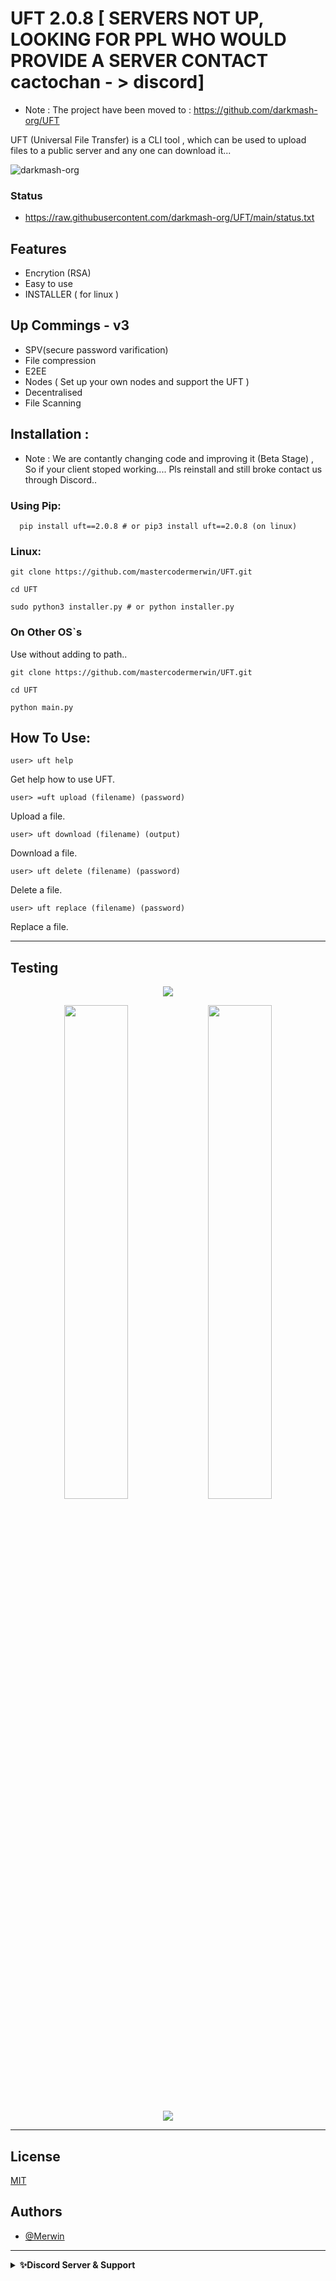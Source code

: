 # UFT 2.0.8 [ SERVERS NOT UP, LOOKING FOR PPL WHO WOULD PROVIDE A SERVER CONTACT cactochan - > discord]
   

 - Note : The project have been moved to : https://github.com/darkmash-org/UFT

UFT (Universal File Transfer) is a CLI tool , which can  be used to upload files to a public server and any one can download it...
<p float="left">
 <img src="https://komarev.com/ghpvc/?username=merwin-UFT&label=Project%20Views-Github&color=0e75b6&style=flat" alt="darkmash-org" /> 
<img alt="" src="https://static.pepy.tech/personalized-badge/uft?period=total&units=international_system&left_color=blue&right_color=orange&left_text=Downloads">

</p>

### Status
  - https://raw.githubusercontent.com/darkmash-org/UFT/main/status.txt

## Features

- Encrytion (RSA)
- Easy to use
- INSTALLER ( for linux )

## Up Commings - v3
- SPV(secure password varification) 
- File compression 
- E2EE
- Nodes ( Set up your own nodes and support the UFT ) 
- Decentralised 
- File Scanning

## Installation :
 - Note : We are contantly changing code and improving it (Beta Stage) , So if your client stoped working.... Pls reinstall and still broke contact us through Discord..
### Using Pip:

```
  pip install uft==2.0.8 # or pip3 install uft==2.0.8 (on linux)
```

### Linux:

```
git clone https://github.com/mastercodermerwin/UFT.git
```

```
cd UFT
```

```
sudo python3 installer.py # or python installer.py
```

### On Other OS`s
Use without adding to path..

```
git clone https://github.com/mastercodermerwin/UFT.git
```

```
cd UFT
```

```
python main.py
```


## How To Use:

```
user> uft help
```
Get help how to use UFT.

```
user> =uft upload (filename) (password)
```
Upload a file.

```
user> uft download (filename) (output) 
```
Download a file.

```
user> uft delete (filename) (password) 
```
Delete a file.

```
user> uft replace (filename) (password)
``` 
Replace a file.

<hr>

## Testing
       
<p align="center">
<img src="https://cdn.discordapp.com/attachments/951417646191083551/1078301073120444517/image.png">
  </p>
<p align="center">
<img width="45%" src="https://cdn.discordapp.com/attachments/951417646191083551/1077843622327758848/Screenshot_from_2023-02-22_12-10-48.png">
<img  width="45%" src="https://cdn.discordapp.com/attachments/951417646191083551/1077843652967137320/Screenshot_from_2023-02-22_12-11-21.png">
</p>
<p align="center">

  <img src="https://cdn.discordapp.com/attachments/951417646191083551/1077843704838115348/Screenshot_from_2023-02-22_12-11-57.png">
</p>

<hr>

## License

[MIT](https://choosealicense.com/licenses/mit/)


## Authors

- [@Merwin](https://www.github.com/mastercodermerwin)


 

<hr>
<details>
    <summary><b>✨Discord Server & Support</b></summary><br/>
 <h3 align="center">Darkmash Official Server </h3>
 
### ⬇️ ⬇️ ⬇️ ⬇️ INVITE LINK ⬇️ ⬇️ ⬇️ ⬇️ 

https://discord.gg/SC54bSgnyQ
</details>  

